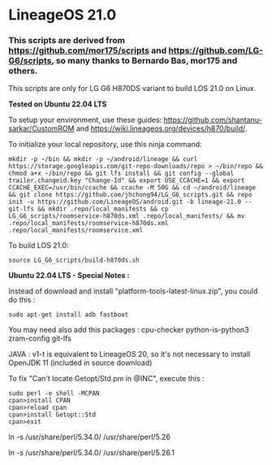 # LineageOS 21.0

### This scripts are derived from https://github.com/mor175/scripts and https://github.com/LG-G6/scripts, so many thanks to Bernardo Bas, mor175 and others.

This scripts are only for LG G6 H870DS variant to build LOS 21.0 on Linux.

**Tested on Ubuntu 22.04 LTS**

To setup your environment, use these guides: https://github.com/shantanu-sarkar/CustomROM and https://wiki.lineageos.org/devices/h870/build/.

To initialize your local repository, use this ninja command:

```Shell
mkdir -p ~/bin && mkdir -p ~/android/lineage && curl https://storage.googleapis.com/git-repo-downloads/repo > ~/bin/repo && chmod a+x ~/bin/repo && git lfs install && git config --global trailer.changeid.key "Change-Id" && export USE_CCACHE=1 && export CCACHE_EXEC=/usr/bin/ccache && ccache -M 50G && cd ~/android/lineage && git clone https://github.com/jhchong94/LG_G6_scripts.git && repo init -u https://github.com/LineageOS/android.git -b lineage-21.0 --git-lfs && mkdir .repo/local_manifests && cp LG_G6_scripts/roomservice-h870ds.xml .repo/local_manifests/ && mv .repo/local_manifests/roomservice-h870ds.xml .repo/local_manifests/roomservice.xml
```

To build LOS 21.0:

```Shell
source LG_G6_scripts/build-h870ds.sh
```

**Ubuntu 22.04 LTS - Special Notes :**

Instead of download and install "platform-tools-latest-linux.zip", you could do this :
```Shell
sudo apt-get install adb fastboot
```

You may need also add this packages : cpu-checker python-is-python3 zram-config git-lfs

JAVA : v1-t is equivalent to LineageOS 20, so it's not necessary to install OpenJDK 11 (included in source download)

To fix "Can't locate Getopt/Std.pm in @INC", execute this :
```Shell
sudo perl -e shell -MCPAN
cpan>install CPAN
cpan>reload cpan
cpan>install Getopt::Std
cpan>exit
```
ln -s /usr/share/perl/5.34.0/ /usr/share/perl/5.26

ln -s /usr/share/perl/5.34.0/ /usr/share/perl/5.26.1
